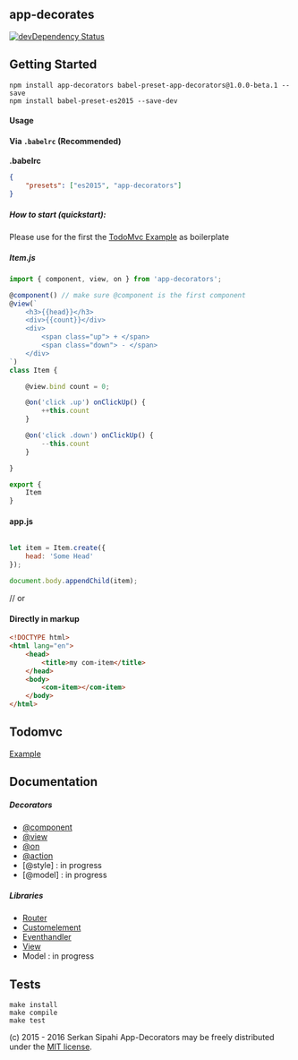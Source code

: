 ## app-decorates

<p>
    <a href="https://david-dm.org/SerkanSipahi/app-decorators/?type=dev"><img src="https://david-dm.org/SerkanSipahi/david/dev-status.svg" alt="devDependency Status"></a>
</p>


## Getting Started

```
npm install app-decorators babel-preset-app-decorators@1.0.0-beta.1 --save
npm install babel-preset-es2015 --save-dev
```

#### Usage

#### Via `.babelrc` (Recommended)

**.babelrc**

```json
{
    "presets": ["es2015", "app-decorators"]
}
```

##### How to start (quickstart): 
Please use for the first the [TodoMvc Example](https://github.com/SerkanSipahi/app-decorators-todomvc) as boilerplate

##### Item.js
```js
import { component, view, on } from 'app-decorators';

@component() // make sure @component is the first component
@view(`
	<h3>{{head}}</h3>
	<div>{{count}}</div>
	<div>
		<span class="up"> + </span>
		<span class="down"> - </span>
	</div>
`)
class Item {

	@view.bind count = 0;

	@on('click .up') onClickUp() {
	    ++this.count
	}

	@on('click .down') onClickUp() {
	    --this.count
	}

}

export {
    Item
}
```

#### app.js
```js

let item = Item.create({
	head: 'Some Head'
});

document.body.appendChild(item);

```

// or

#### Directly in markup
```html
<!DOCTYPE html>
<html lang="en">
    <head>
        <title>my com-item</title>
    </head>
    <body>
        <com-item></com-item>
    </body>
</html>
```

## Todomvc

[Example](https://github.com/SerkanSipahi/app-decorators-todomvc)

## Documentation

##### Decorators
* [@component](./docs/decorators/component.md)
* [@view](./docs/decorators/view.md)
* [@on](./docs/decorators/on.md)
* [@action](./docs/decorators/action.md)
* [@style] : in progress
* [@model] : in progress

##### Libraries
* [Router](./docs/libs/router.md)
* [Customelement](./docs/libs/customelement.md)
* [Eventhandler](./docs/libs/eventhandler.md)
* [View](./docs/libs/view.md)
* Model : in progress


## Tests
```
make install
make compile
make test
```

(c) 2015 - 2016 Serkan Sipahi
App-Decorators may be freely distributed under the [MIT license](https://github.com/SerkanSipahi/app-decorators/blob/master/LICENSE).
